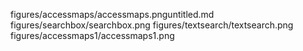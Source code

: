 
figures/accessmaps/accessmaps.pnguntitled.md
figures/searchbox/searchbox.png
figures/textsearch/textsearch.png
figures/accessmaps1/accessmaps1.png